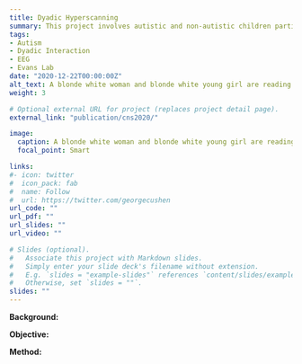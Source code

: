 ```yaml
---
title: Dyadic Hyperscanning
summary: This project involves autistic and non-autistic children participating in a variety of games and activities with a parent while wearing mobile EEG headsets. We are interested in markers of neural and behavioral synchrony in addition to objective and subjective indicators of parent-child connection.
tags:
- Autism
- Dyadic Interaction
- EEG
- Evans Lab
date: "2020-12-22T00:00:00Z"
alt_text: A blonde white woman and blonde white young girl are reading a book and smiling. Both are wearing EEG caps. 
weight: 3

# Optional external URL for project (replaces project detail page).
external_link: "publication/cns2020/"

image:
  caption: A blonde white woman and blonde white young girl are reading a book and smiling. Both are wearing EEG caps.
  focal_point: Smart

links:
#- icon: twitter
#  icon_pack: fab
#  name: Follow
#  url: https://twitter.com/georgecushen
url_code: ""
url_pdf: ""
url_slides: ""
url_video: ""

# Slides (optional).
#   Associate this project with Markdown slides.
#   Simply enter your slide deck's filename without extension.
#   E.g. `slides = "example-slides"` references `content/slides/example-slides.md`.
#   Otherwise, set `slides = ""`.
slides: ""
---
```

**Background:**


**Objective:**


**Method:**
